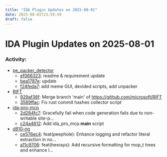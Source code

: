 ```yaml
---
title: "IDA Plugin Updates on 2025-08-01"
date: 2025-08-01T23:59:59
draft: false
---
```


# IDA Plugin Updates on 2025-08-01

### Activity:
  - [pe_packer_detector](https://github.com/DoraYeh1519/pe_packer_detector)
    - [ef066323](https://github.com/DoraYeh1519/pe_packer_detector/commit/ef0663230923ae770ae5b11e085dee096e6dbb86): readme & requirement update
    - [bea1787e](https://github.com/DoraYeh1519/pe_packer_detector/commit/bea1787e77437c761d9d180ecf81ee9a17b80d23): update
    - [f24feda7](https://github.com/DoraYeh1519/pe_packer_detector/commit/f24feda750c543bb83e70acc5d6453df6b9ab184): add meme GUI, devided scripts, add unpacker
  - [RIFT](https://github.com/microsoft/RIFT)
    - [929af36f](https://github.com/microsoft/RIFT/commit/929af36f87e25f130d3c8b11b771a5a7e4912d3e): Merge branch 'main' of https://github.com/microsoft/RIFT
    - [3589ffac](https://github.com/microsoft/RIFT/commit/3589fface5b8f02ca24bde721a4abf0deb5a7cf4): Fix rust commit hashes collector script
  - [ida-pro-mcp](https://github.com/mrexodia/ida-pro-mcp)
    - [2d284fc7](https://github.com/mrexodia/ida-pro-mcp/commit/2d284fc7aab1bc1147f71d4751ba944e24f04553): Gracefully fail when code generation fails due to non-writable site-p…
    - [c24a4612](https://github.com/mrexodia/ida-pro-mcp/commit/c24a46122c6655ddb16edd4f26f60713bb431be4): Add ida_pro_mcp.__main__ script
  - [d810-ng](https://github.com/w00tzenheimer/d810-ng)
    - [ce576ec4](https://github.com/w00tzenheimer/d810-ng/commit/ce576ec43f6ff3df8300be6e280c74a62679332a): feat(peephole): Enhance logging and refactor literal extraction in no…
    - [a11c9706](https://github.com/w00tzenheimer/d810-ng/commit/a11c9706e85e8d62c47f766e1d48dab6a08eda6d): feat(hexrays): Add recursive formatting for mop_t trees and enhance l…


